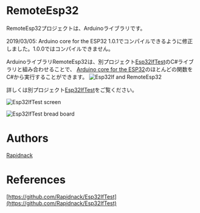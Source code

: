 ﻿# RemoteEsp32

RemoteEsp32プロジェクトは、Arduinoライブラリです。

2019/03/05: Arduino core for the ESP32 1.0.1でコンパイルできるように修正しました。1.0.0ではコンパイルできません。

ArduinoライブラリRemoteEsp32は、別プロジェクト[Esp32IfTest](https://github.com/Rapidnack/Esp32IfTest)のC#ライブラリと組み合わせることで、
[Arduino core for the ESP32](https://github.com/espressif/arduino-esp32)のほとんどの関数をC#から実行することができます。
![Esp32If and RemoteEsp32](http://rapidack.sakura.ne.jp/ttl/wp-content/uploads/2018/12/RemoteEsp32_fig1c.png)

詳しくは別プロジェクト[Esp32IfTest](https://github.com/Rapidnack/Esp32IfTest)をご覧ください。

![Esp32IfTest screen](http://rapidack.sakura.ne.jp/ttl/wp-content/uploads/2018/12/Esp32IfTest1.png)

![Esp32IfTest bread board](http://rapidack.sakura.ne.jp/ttl/wp-content/uploads/2018/12/RemoteEsp32_breadboardb.png)

# Authors

[Rapidnack](http://rapidnack.com/)

# References

[https://github.com/Rapidnack/Esp32IfTest](https://github.com/Rapidnack/Esp32IfTest)
